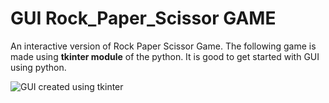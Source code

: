 # **GUI Rock_Paper_Scissor GAME**
An interactive version of Rock Paper Scissor Game. The following game is made using **tkinter module** of the python. It is good to get started with GUI using python.

![GUI created using tkinter ](https://github.com/saksham1211/GUIrockpaperscissor/blob/master/ss.PNG)
